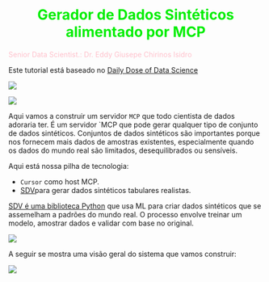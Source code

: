 # <h1 align="center"><font color="gree">Gerador de Dados Sintéticos alimentado por MCP</font></h1>

<font color="pink">Senior Data Scientist.: Dr. Eddy Giusepe Chirinos Isidro</font>

Este tutorial está baseado no [Daily Dose of Data Science]()

![](https://www.dailydoseofds.com/content/images/2024/08/banner-mail.png)

![](https://www.bigdatawire.com/wp-content/uploads/2023/11/SDV_logo.png)


Aqui vamos a construir um servidor `MCP` que todo cientista de dados adoraria ter. É um servidor `MCP que pode gerar qualquer tipo de conjunto de dados sintéticos. Conjuntos de dados sintéticos são importantes porque nos fornecem mais dados de amostras existentes, especialmente quando os dados do mundo real são limitados, desequilibrados ou sensíveis.

Aqui está nossa pilha de tecnologia:

- `Cursor` como host MCP.
- [SDV](https://docs.sdv.dev/sdv?ref=dailydoseofds.com) ​para gerar dados sintéticos tabulares realistas.

[SDV é uma biblioteca Python](https://pypi.org/project/sdv/) que usa ML para criar dados sintéticos que se assemelham a padrões do mundo real. O processo envolve treinar um modelo, amostrar dados e validar com base no original.


![](https://substackcdn.com/image/fetch/w_1456,c_limit,f_auto,q_auto:good,fl_progressive:steep/https%3A%2F%2Fsubstack-post-media.s3.amazonaws.com%2Fpublic%2Fimages%2Ff1d7f775-6a62-4519-814c-b79fdedc177b_1280x668.gif)



A seguir se mostra uma visão geral do sistema que vamos construir:

![](https://substackcdn.com/image/fetch/w_1456,c_limit,f_auto,q_auto:good,fl_progressive:steep/https%3A%2F%2Fsubstack-post-media.s3.amazonaws.com%2Fpublic%2Fimages%2F45254dff-1dd3-4f53-99c4-e56e91663459_1280x1064.gif)





